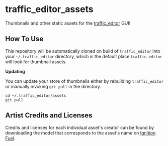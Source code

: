 # traffic_editor_assets

Thumbnails and other static assets for the [traffic_editor](https://github.com/osrf/traffic_editor) GUI!



## How To Use

This repository will be automatically cloned on build of `traffic_editor` into your `~/.traffic_editor` directory, which is the default place `traffic_editor` will look for thumbnail assets.

**Updating**

You can update your store of thumbnails either by rebuilding `traffic_editor` or manually invoking `git pull` in the directory.

```shell
cd ~/.traffic_editor/assets
git pull
```



## Artist Credits and Licenses

Credits and licenses for each individual asset's creator can be found by downloading the model that corresponds to the asset's name on [Ignition Fuel](https://app.ignitionrobotics.org/fuel).